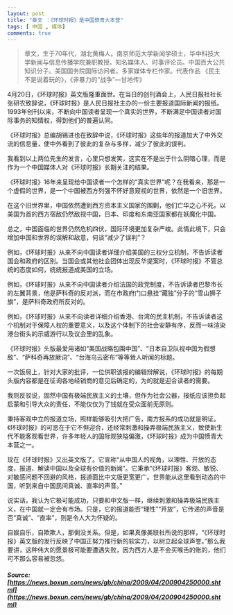 ```yaml
---
layout: post
title: "章文 ：《环球时报》是中国愤青大本营"
tags: [ 中国 , 媒体]
comments: true
---
```

> 章文，生于70年代，湖北黄梅人。南京师范大学新闻学硕士，华中科技大学新闻与信息传播学院兼职教授。知名媒体人、时事评论员。中国百大公共知识分子。美国国务院国际访问者。多家媒体专栏作家。代表作品 《民主不是说着玩的》，《非暴力的“战争”—甘地传》

4月20日，《环球时报》英文版隆重面世。在当日的创刊酒会上，人民日报社社长张研农致辞说，《环球时报》是人民日报社主办的一份主要报道国际新闻的报纸。1993年创刊以来，不断向中国读者呈现一个真实的世界，不断满足中国读者对国际事务的知情权，得到他们的普遍认同。 

《环球时报》总编胡锡进也在致辞中说，《环球时报》这些年的报道加大了中外交流的信息量，使中外看到了彼此的复杂与多样，减少了彼此的误判。

我看到以上两位先生的发言，心里只想发笑，这实在不是出于什么阴暗心理，而是作为一个中国媒体人对《环球时报》长期关注的结果。

《环球时报》16年来呈现给中国读者一个怎样的“真实世界”呢？在我看来，那是一个虚假的世界，是一个中国被西方列强不怀好意窥视的世界，依然是一个旧世界。

在这个旧世界里，中国依然遭到西方资本主义国家的围剿，他们亡华之心不死。以美国为首的西方宿敌仍然敌视中国，日本、印度和东南亚国家都在妖魔化中国。

总之，中国面临的世界仍然危机四伏，国际环境更加复杂严峻。此情此境下，只会增加中国和世界的误解和敌意，何谈“减少了误判”？

例如，《环球时报》从来不向中国读者详细介绍美国的三权分立机制，不告诉读者国会和政府的区别。当国会或其他社会团体出现反华提案时，《环球时报》不管总统的态度如何，统统报道成美国的立场。

例如，《环球时报》从来不向中国读者介绍法国的政党制度，不告诉读者巴黎市长的左翼背景，他是萨科奇的反对派，而在市政府门口悬挂“藏独”分子的“雪山狮子旗”，是萨科奇政府所反对的。

例如，《环球时报》从来不向读者详细介绍香港、台湾的民主机制，不告诉读者这个机制对于保障人权的重要意义，以及这个体制下的社会安静有序，反而一味渲染港台街头的示威游行以及议会里的乱象。

《环球时报》头版最爱用诸如“美国战略包围中国”、“日本自卫队视中国为假想敌”、“萨科奇再放厥词”、“台海乌云密布”等等耸人听闻的标题。

一次饭局上，针对大家的批评，一位供职该报的编辑辩解说，《环球时报》的每期头版内容都是在征询各地经销商的意见后确定的，为的就是迎合读者的需要。

我则反驳说，固然中国有极端民族主义的土壤，但作为社会公器，报纸应该担负起启蒙和引导大众的责任，不能仅仅为了钱就在受众面前无原则。

秉持客观中立的报道立场，照样能够吸引大把广告，南方报系的成功就是明证。《环球时报》的可恶在于它不但迎合，还经常刺激和操弄极端民族主义，致使新生代不能客观看世界，许多年轻人的国际观狭隘偏激，《环球时报》成为中国愤青大本营之一。

现在《环球时报》又出英文版了。它宣称“从中国人的视角，以理性、开放的态度，报道、解读中国以及全球有价值的新闻”。它秉承“《环球时报》客观、敏锐、对敏感问题不回避的风格，报道面比中文版更宽更广。世界能从这里看到动态的中国，听到来自中国民间真诚、直率的声音。”

说实话，我认为它极可能成功，只要和中文版一样，继续刺激和操弄极端民族主义，在中国就一定会有市场。只是，它的报道能否“理性”“开放”，它传递的声音是否“真诚”、“直率”，则是令人大为怀疑的。

自娱自乐，自欺欺人，那倒没关系。但是，如果真像美联社所说的那样，“《环球时报》英文版的发行反映了中国正努力推行新的软实力，以树立起全球声誉。”那么我要讲，这种伟大的愿景极可能要遭遇失败，因为西方人是不会买喉舌的账的，他们可不那么容易被忽悠。

##### Source: [https://news.boxun.com/news/gb/china/2009/04/200904250000.shtml](https://news.boxun.com/news/gb/china/2009/04/200904250000.shtml)